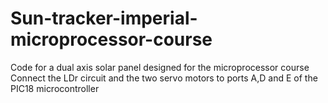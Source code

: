 # Sun-tracker-imperial-microprocessor-course
Code for a dual axis solar panel designed for the  microprocessor course
Connect the LDr circuit and the two servo motors to ports A,D and E of the PIC18 microcontroller

